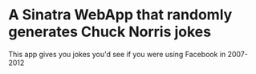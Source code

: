 # A Sinatra WebApp that randomly generates Chuck Norris jokes
This app gives you jokes you'd see if you were using Facebook in 2007-2012
